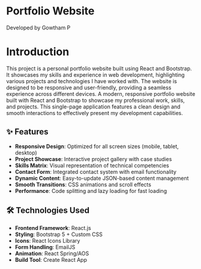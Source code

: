 # Portfolio Website
Developed by Gowtham P

# Introduction
This project is a personal portfolio website built using React and Bootstrap. It showcases my skills and experience in web development, highlighting various projects and technologies I have worked with. The website is designed to be responsive and user-friendly, providing a seamless experience across different devices.
A modern, responsive portfolio website built with React and Bootstrap to showcase my professional work, skills, and projects. This single-page application features a clean design and smooth interactions to effectively present my development capabilities.

## ✨ Features

- **Responsive Design**: Optimized for all screen sizes (mobile, tablet, desktop)
- **Project Showcase**: Interactive project gallery with case studies
- **Skills Matrix**: Visual representation of technical competencies
- **Contact Form**: Integrated contact system with email functionality
- **Dynamic Content**: Easy-to-update JSON-based content management
- **Smooth Transitions**: CSS animations and scroll effects
- **Performance**: Code splitting and lazy loading for fast loading

## 🛠 Technologies Used

- **Frontend Framework**: React.js
- **Styling**: Bootstrap 5 + Custom CSS
- **Icons**: React Icons Library
- **Form Handling**: EmailJS
- **Animation**: React Spring/AOS
- **Build Tool**: Create React App
